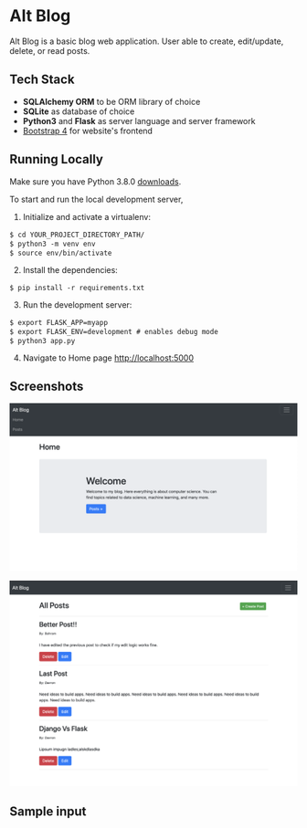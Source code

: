 # Alt Blog

Alt Blog is a basic blog web application. User able to create, edit/update, delete, or read posts. 

## Tech Stack

* **SQLAlchemy ORM** to be ORM library of choice
* **SQLite** as database of choice
* **Python3** and **Flask** as server language and server framework
* [Bootstrap 4](https://getbootstrap.com/docs/3.4/customize/) for website's frontend

## Running Locally

Make sure you have Python 3.8.0 [downloads](https://www.python.org/downloads/).

To start and run the local development server,

1. Initialize and activate a virtualenv:
  ```
  $ cd YOUR_PROJECT_DIRECTORY_PATH/
  $ python3 -m venv env
  $ source env/bin/activate
  ```

2. Install the dependencies:
  ```
  $ pip install -r requirements.txt
  ```

3. Run the development server:
  ```
  $ export FLASK_APP=myapp
  $ export FLASK_ENV=development # enables debug mode
  $ python3 app.py
  ```

4. Navigate to Home page [http://localhost:5000](http://localhost:5000)

## Screenshots

![homepage](homepage.png)

![postspage](postpage.png)


## Sample input
